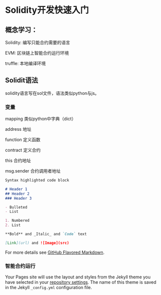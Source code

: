 # Solidity开发快速入门

## 概念学习：

Solidity: 编写只能合约需要的语言

EVM: 区块链上智能合约运行环境

truffle: 本地编译环境



## Solidit语法

solidity语言写在sol文件，语法类似python与js。

### 变量
mapping 类似python中字典（dict）

address 地址

function 定义函数

contract 定义合约

this 合约地址

msg.sender 合约调用者地址

```markdown
Syntax highlighted code block

# Header 1
## Header 2
### Header 3

- Bulleted
- List

1. Numbered
2. List

**Bold** and _Italic_ and `Code` text

[Link](url) and ![Image](src)
```

For more details see [GitHub Flavored Markdown](https://guides.github.com/features/mastering-markdown/).

### 智能合约运行

Your Pages site will use the layout and styles from the Jekyll theme you have selected in your [repository settings](https://github.com/banjuanshua/soliditycn.github.io/settings/pages). The name of this theme is saved in the Jekyll `_config.yml` configuration file.
